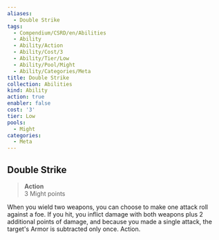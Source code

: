 ```yaml
---
aliases:
  - Double Strike
tags:
  - Compendium/CSRD/en/Abilities
  - Ability
  - Ability/Action
  - Ability/Cost/3
  - Ability/Tier/Low
  - Ability/Pool/Might
  - Ability/Categories/Meta
title: Double Strike
collection: Abilities
kind: Ability
action: true
enabler: false
cost: '3'
tier: Low
pools:
  - Might
categories:
  - Meta
---
```

## Double Strike  
>**Action**  
>3 Might points
  
When you wield two weapons, you can choose to make one attack roll against a foe. If you hit, you inflict damage with both weapons plus 2 additional points of damage, and because you made a single attack, the target's Armor is subtracted only once. Action.
